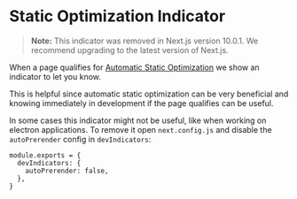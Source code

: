 # Static Optimization Indicator

> **Note:** This indicator was removed in Next.js version 10.0.1. We recommend upgrading to the latest version of Next.js.

When a page qualifies for [Automatic Static Optimization](/docs/advanced-features/automatic-static-optimization.md) we show an indicator to let you know.

This is helpful since automatic static optimization can be very beneficial and knowing immediately in development if the page qualifies can be useful.

In some cases this indicator might not be useful, like when working on electron applications. To remove it open `next.config.js` and disable the `autoPrerender` config in `devIndicators`:

    module.exports = {
      devIndicators: {
        autoPrerender: false,
      },
    }

